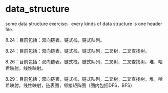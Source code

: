 # data_structure

some data structure exercise，every kinds of data structure is one header file.

8.24：目前包括：双向链表，链式栈，链式队列。


8.24：目前包括：双向链表，链式栈，链式队列，二叉树，二叉查找树。

8.26：目前包括：双向链表，链式栈，链式队列，二叉树，二叉查找树，堆，哈希映射，线性映射。


8.29：目前包括：双向链表，链式栈，链式队列，二叉树，二叉查找树，堆，哈希映射，线性映射，链表图，邻接矩阵图（图内包括DFS，BFS）
